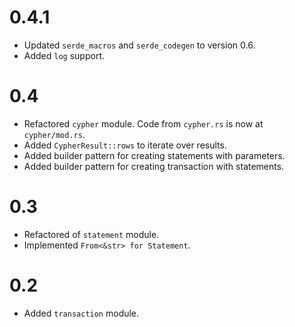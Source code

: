 # 0.4.1

  - Updated `serde_macros` and `serde_codegen` to version 0.6.
  - Added `log` support.

# 0.4

  - Refactored `cypher` module. Code from `cypher.rs` is now at `cypher/mod.rs`.
  - Added `CypherResult::rows` to iterate over results.
  - Added builder pattern for creating statements with parameters.
  - Added builder pattern for creating transaction with statements.

# 0.3

  - Refactored of `statement` module.
  - Implemented `From<&str> for Statement`.

# 0.2

  - Added `transaction` module.
